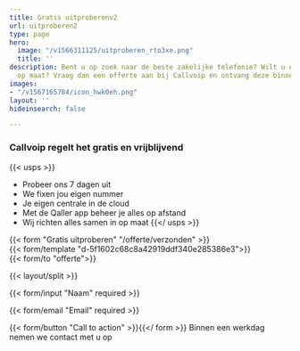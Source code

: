 ```yaml
---
title: Gratis uitproberenv2
url: uitproberen2
type: page
hero:
  image: "/v1566311125/uitproberen_rto3xe.png"
  title: ''
description: Bent u op zoek naar de beste zakelijke telefonie? Wilt u een offerte
  op maat? Vraag dan een offerte aan bij Callvoip en ontvang deze binnen 1 dag.
images:
- "/v1567165784/icon_hwk0eh.png"
layout: ''
hideinsearch: false

---
```

### Callvoip regelt het gratis en vrijblijvend
{{< usps >}}  
* Probeer ons 7 dagen uit
* We fixen jou eigen nummer
* Je eigen centrale in de cloud
* Met de Qaller app beheer je alles op afstand
* Wij richten alles samen in op maat
{{</ usps >}}

{{< form "Gratis uitproberen" "/offerte/verzonden" >}}  
{{< form/template "d-5f1602c68c8a42919ddf340e285386e3">}}  
{{< form/to "offerte">}}

{{< layout/split >}}

{{< form/input "Naam" required >}}

{{< form/email "Email" required >}}

{{< form/button "Call to action" >}}{{</ form >}}
Binnen een werkdag nemen we contact met u op
